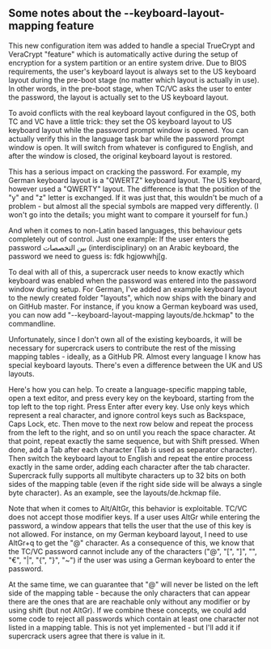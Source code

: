 ## Some notes about the --keyboard-layout-mapping feature ##

This new configuration item was added to handle a special TrueCrypt and VeraCrypt "feature" which is automatically active during the setup of encryption for a system partition or an entire system drive. Due to BIOS requirements, the user's keyboard layout is always set to the US keyboard layout during the pre-boot stage (no matter which layout is actually in use). In other words, in the pre-boot stage, when TC/VC asks the user to enter the password, the layout is actually set to the US keyboard layout.

To avoid conflicts with the real keyboard layout configured in the OS, both TC and VC have a little trick: they set the OS keyboard layout to US keyboard layout while the password prompt window is opened. You can actually verify this in the language task bar while the password prompt window is open. It will switch from whatever is configured to English, and after the window is closed, the original keyboard layout is restored.

This has a serious impact on cracking the password. For example, my German keyboard layout is a "QWERTZ" keyboard layout. The US keyboard, however used a "QWERTY" layout. The difference is that the position of the "y" and "z" letter is exchanged. If it was just that, this wouldn't be much of a problem - but almost all the special symbols are mapped very differently. (I won't go into the details; you might want to compare it yourself for fun.)

And when it comes to non-Latin based languages, this behaviour gets completely out of control. Just one example: If the user enters the password بين التخصصات (interdisciplinary) on an Arabic keyboard, the password we need to guess is: fdk hgjowwhj[g.

To deal with all of this, a supercrack user needs to know exactly which keyboard was enabled when the password was entered into the password window during setup. For German, I've added an example keyboard layout to the newly created folder "layouts", which now ships with the binary and on GitHub master. For instance, if you know a German keyboard was used, you can now add "--keyboard-layout-mapping layouts/de.hckmap" to the commandline.

Unfortunately, since I don't own all of the existing keyboards, it will be necessary for supercrack users to contribute the rest of the missing mapping tables - ideally, as a GitHub PR. Almost every language I know has special keyboard layouts. There's even a difference between the UK and US layouts.

Here's how you can help. To create a language-specific mapping table, open a text editor, and press every key on the keyboard, starting from the top left to the top right. Press Enter after every key. Use only keys which represent a real character, and ignore control keys such as Backspace, Caps Lock, etc. Then move to the next row below and repeat the process from the left to the right, and so on until you reach the space character. At that point, repeat exactly the same sequence, but with Shift pressed. When done, add a Tab after each character (Tab is used as separator character). Then switch the keyboard layout to English and repeat the entire process exactly in the same order, adding each character after the tab character. Supercrack fully supports all multibyte characters up to 32 bits on both sides of the mapping table (even if the right side side will be always a single byte character). As an example, see the layouts/de.hckmap file.

Note that when it comes to Alt/AltGr, this behavior is exploitable. TC/VC does not accept those modifier keys. If a user uses AltGr while entering the password, a window appears that tells the user that the use of this key is not allowed. For instance, on my German keyboard layout, I need to use AltGr+q to get the "@" character. As a consequence of this, we know that the TC/VC password cannot include any of the characters ("@", "[", "]", "\", "€", "|", "{", "}", "~") if the user was using a German keyboard to enter the password.

At the same time, we can guarantee that "@" will never be listed on the left side of the mapping table - because the only characters that can appear there are the ones that are are reachable only without any modifier or by using shift (but not AltGr). If we combine these concepts, we could add some code to reject all passwords which contain at least one character not listed in a mapping table. This is not yet implemented - but I'll add it if supercrack users agree that there is value in it.
